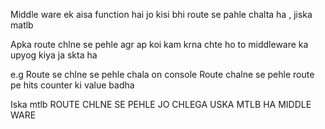 Middle ware ek aisa function hai jo kisi bhi route se pahle chalta ha , jiska matlb


Apka route chlne se pehle agr ap koi kam krna chte ho to middleware ka upyog kiya ja skta ha


e.g Route se chlne se pehle
chala on console
Route chalne se pehle route pe hits counter ki value badha

Iska mtlb ROUTE CHLNE SE PEHLE JO CHLEGA USKA MTLB HA MIDDLE WARE